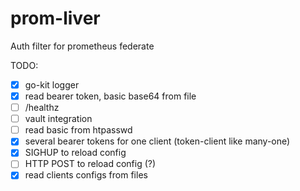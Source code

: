 # prom-liver

Auth filter for prometheus federate

TODO:

- [x] go-kit logger
- [x] read bearer token, basic base64 from file
- [ ] /healthz
- [ ] vault integration
- [ ] read basic from htpasswd
- [x] several bearer tokens for one client (token-client like many-one)
- [x] SIGHUP to reload config
- [ ] HTTP POST to reload config (?)
- [x] read clients configs from files